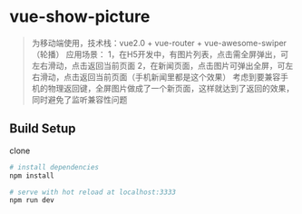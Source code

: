 # vue-show-picture

> 为移动端使用，技术栈：vue2.0 + vue-router + vue-awesome-swiper（轮播）
应用场景：
1，在H5开发中，有图片列表，点击需全屏弹出，可左右滑动，点击返回当前页面
2，在新闻页面，点击图片可弹出全屏，可左右滑动，点击返回当前页面（手机新闻里都是这个效果）
考虑到要兼容手机的物理返回键，全屏图片做成了一个新页面，这样就达到了返回的效果，同时避免了监听兼容性问题
## Build Setup

clone 
``` bash
# install dependencies
npm install

# serve with hot reload at localhost:3333
npm run dev

